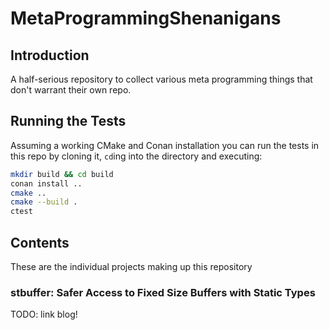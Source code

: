 # MetaProgrammingShenanigans

## Introduction
A half-serious repository to collect various meta programming things that don't warrant their own repo.

## Running the Tests
Assuming a working CMake and Conan installation you can run the tests in this repo by cloning it, `cd`ing into the 
directory and executing:

```bash
mkdir build && cd build
conan install ..
cmake .. 
cmake --build .
ctest
```

## Contents
These are the individual projects making up this repository
### stbuffer: Safer Access to Fixed Size Buffers with Static Types
TODO: link blog!